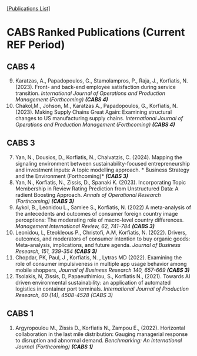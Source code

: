 [[Publications List]](publications.md)  

# CABS Ranked Publications (Current REF Period)

## CABS 4

9. Karatzas, A., Papadopoulos, G., Stamolampros, P., Raja, J., Korfiatis, N. (2023). Front- and back-end employee satisfaction during service transition. *International Journal of Operations and Production Management (Forthcoming) **(CABS 4)***
8. Chakol,M., Johson, M., Karatzas A., Papadopoulos, G., Korfiatis, N. (2023). Making Supply Chains Great Again: Examining structural changes to US manufacturing supply chains. *International Journal of Operations and Production Management (Forthcoming) **(CABS 4)***

## CABS 3

7. Yan, N., Dousios, D., Korfiatis, N., Chalvatzis, C. (2024). Mapping the signaling environment between sustainability-focused entrepreneurship and investment inputs: A topic modelling approach. * Business Strategy and the Environment (Forthcoming)* ***(CABS 3)***
6. Yan, N., Korfiatis, N., Zissis, D., Spanaki K. (2023). Incorporating Topic Membership in Review Rating Prediction from Unstructured Data: A radient Boosting Approach. *Annals of Operational Research (Forthcoming)* ***(CABS 3)***
5. Aykol, B., Leonidou L., Samiee S., Korfiatis, N. (2022) A meta-analysis of the antecedents and outcomes of consumer foreign country image perceptions: The moderating role of macro-level country differences. *Management International Review, 62, 741–784*  ***(CABS 3)***
4. Leonidou, L, Eteokleous P., Christofi, A.M, Korfiatis, N. (2022). Drivers, outcomes, and moderators of consumer intention to buy organic goods: Meta-analysis, implications, and future agenda. *Journal of Business Research, 151, 339-354 **(CABS 3)***
3. Chopdar, PK, Paul, J , Korfiatis, N. , Lytras MD (2022). Examining the role of consumer impulsiveness in multiple app usage behavior among mobile shoppers, *Journal of Business Research 140, 657-669* ***(CABS 3)***
2. Tsolakis, N, Zissis, D, Papaeuthimiou, S., Korfiatis N., (2021). Towards AI driven environmental sustainability: an application of automated logistics in container port terminals. *International Journal of Production Research, 60 (14), 4508-4528 **(CABS 3*)**

## CABS 1

1. Argyropoulou M., Zissis D., Korfiatis N., Zampou E., (2022). Horizontal collaboration in the last mile distribution: Gauging managerial response to disruption and abnormal demand. *Benchmarking: An International Journal* *(Forthcoming)* ***(CABS 1)***
